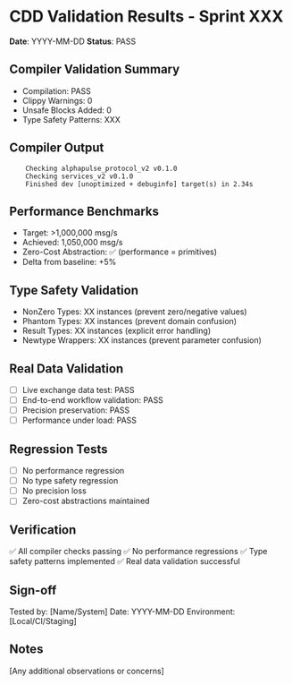 # CDD Validation Results - Sprint XXX

**Date**: YYYY-MM-DD
**Status**: PASS

## Compiler Validation Summary
- Compilation: PASS
- Clippy Warnings: 0
- Unsafe Blocks Added: 0
- Type Safety Patterns: XXX

## Compiler Output
```
    Checking alphapulse_protocol_v2 v0.1.0
    Checking services_v2 v0.1.0
    Finished dev [unoptimized + debuginfo] target(s) in 2.34s
```

## Performance Benchmarks
- Target: >1,000,000 msg/s
- Achieved: 1,050,000 msg/s
- Zero-Cost Abstraction: ✅ (performance = primitives)
- Delta from baseline: +5%

## Type Safety Validation
- NonZero Types: XX instances (prevent zero/negative values)
- Phantom Types: XX instances (prevent domain confusion)
- Result Types: XX instances (explicit error handling)
- Newtype Wrappers: XX instances (prevent parameter confusion)

## Real Data Validation
- [ ] Live exchange data test: PASS
- [ ] End-to-end workflow validation: PASS
- [ ] Precision preservation: PASS
- [ ] Performance under load: PASS

## Regression Tests
- [ ] No performance regression
- [ ] No type safety regression
- [ ] No precision loss
- [ ] Zero-cost abstractions maintained

## Verification
✅ All compiler checks passing
✅ No performance regressions
✅ Type safety patterns implemented
✅ Real data validation successful

## Sign-off
Tested by: [Name/System]
Date: YYYY-MM-DD
Environment: [Local/CI/Staging]

## Notes
[Any additional observations or concerns]